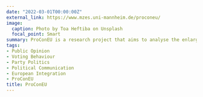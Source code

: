```yaml
---
date: "2022-03-01T00:00:00Z"
external_link: https://www.mzes.uni-mannheim.de/proconeu/
image:
  caption: Photo by Toa Heftiba on Unsplash
  focal_point: Smart
summary: ProConEU is a research project that aims to analyse the enlarging gaps between Proponents and Opponents of the European Integration in terms of party politics, citizen politics and social media communication.
tags:
- Public Opinion
- Voting Behaviour
- Party Politics
- Political Communication
- European Integration
- ProConEU
title: ProConEU
---
```

